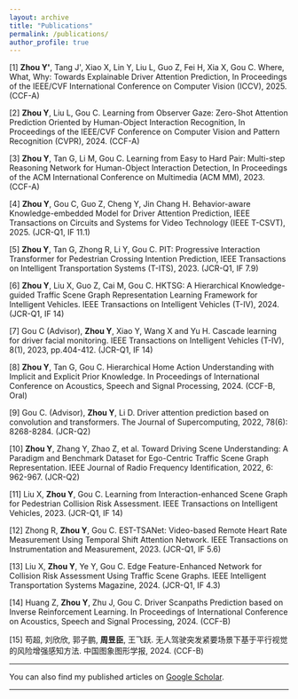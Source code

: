 ```yaml
---
layout: archive
title: "Publications"
permalink: /publications/
author_profile: true
---
```


[1] **Zhou Y'**, Tang J', Xiao X, Lin Y, Liu L, Guo Z, Fei H, Xia X, Gou C. Where, What, Why: Towards Explainable Driver Attention Prediction, In Proceedings of the IEEE/CVF International Conference on Computer Vision (ICCV), 2025. (CCF-A)

[2] **Zhou Y**, Liu L, Gou C. Learning from Observer Gaze: Zero-Shot Attention Prediction Oriented by Human-Object Interaction Recognition, In Proceedings of the IEEE/CVF Conference on Computer Vision and Pattern Recognition (CVPR), 2024. (CCF-A)

[3] **Zhou Y**, Tan G, Li M, Gou C. Learning from Easy to Hard Pair: Multi-step Reasoning Network for Human-Object Interaction Detection, In Proceedings of the ACM International Conference on Multimedia (ACM MM), 2023. (CCF-A)  

[4] **Zhou Y**, Gou C, Guo Z, Cheng Y, Jin Chang H. Behavior-aware Knowledge-embedded Model for Driver Attention Prediction, IEEE Transactions on Circuits and Systems for Video Technology (IEEE T-CSVT), 2025. (JCR-Q1, IF 11.1) 

[5] **Zhou Y**, Tan G, Zhong R, Li Y, Gou C. PIT: Progressive Interaction Transformer for Pedestrian Crossing Intention Prediction, IEEE Transactions on Intelligent Transportation Systems (T-ITS), 2023. (JCR-Q1, IF 7.9)  

[6] **Zhou Y**, Liu X, Guo Z, Cai M, Gou C.  HKTSG: A Hierarchical Knowledge-guided Traffic Scene Graph Representation Learning Framework for Intelligent Vehicles. IEEE Transactions on Intelligent Vehicles (T-IV), 2024. (JCR-Q1, IF 14)  

[7] Gou C (Advisor), **Zhou Y**, Xiao Y, Wang X and Yu H. Cascade learning for driver facial monitoring. IEEE Transactions on Intelligent Vehicles (T-IV), 8(1), 2023, pp.404-412. (JCR-Q1, IF 14)  

[8] **Zhou Y**, Tan G, Gou C. Hierarchical Home Action Understanding with Implicit and Explicit Prior Knowledge. In Proceedings of International Conference on Acoustics, Speech and Signal Processing, 2024. (CCF-B, Oral)

[9] Gou C. (Advisor), **Zhou Y**, Li D. Driver attention prediction based on convolution and transformers. The Journal of Supercomputing, 2022, 78(6): 8268-8284. (JCR-Q2)  

[10] **Zhou Y**, Zhang Y, Zhao Z, et al. Toward Driving Scene Understanding: A Paradigm and Benchmark Dataset for Ego-Centric Traffic Scene Graph Representation. IEEE Journal of Radio Frequency Identification, 2022, 6: 962-967. (JCR-Q2)  

[11] Liu X, **Zhou Y**, Gou C. Learning from Interaction-enhanced Scene Graph for Pedestrian Collision Risk Assessment. IEEE Transactions on Intelligent Vehicles, 2023. (JCR-Q1, IF 14)

[12] Zhong R, **Zhou Y**, Gou C. EST-TSANet: Video-based Remote Heart Rate Measurement Using Temporal Shift Attention Network. IEEE Transactions on Instrumentation and Measurement, 2023. (JCR-Q1, IF 5.6)

[13] Liu X, **Zhou Y**, Ye Y, Gou C. Edge Feature-Enhanced Network for Collision Risk Assessment Using Traffic Scene Graphs. IEEE Intelligent Transportation Systems Magazine, 2024. (JCR-Q1, IF 4.3)

[14] Huang Z, **Zhou Y**, Zhu J, Gou C. Driver Scanpaths Prediction based on Inverse Reinforcement Learning. In Proceedings of International Conference on Acoustics, Speech and Signal Processing, 2024. (CCF-B)

[15] 苟超, 刘欣欣, 郭子鹏, **周昱臣**, 王飞跃.  无人驾驶突发紧要场景下基于平行视觉的风险增强感知方法. 中国图象图形学报, 2024. (CCF-B)

<!--
-->

------
You can also find my published articles on [Google Scholar](https://scholar.google.com/citations?&user=A4jp2FMAAAAJ).



------

<!-- {% if author.googlescholar %}
  You can also find my articles on <u><a href="{{author.googlescholar}}">my Google Scholar profile</a>.</u>
{% endif %}

{% include base_path %}

{% for post in site.publications reversed %}
  {% include archive-single.html %}
{% endfor %} -->
